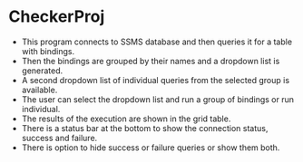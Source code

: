 # CheckerProj
 * This program connects to SSMS database and then queries it for a table with bindings.
 * Then the bindings are grouped by their names and a dropdown list is generated.
 * A second dropdown list of individual queries from the selected group is available.
 * The user can select the dropdown list and run a group of bindings or run individual.
 * The results of the execution are shown in the grid table.
 * There is a status bar at the bottom to show the connection status, success and failure.
 * There is option to hide success or failure queries or show them both.
